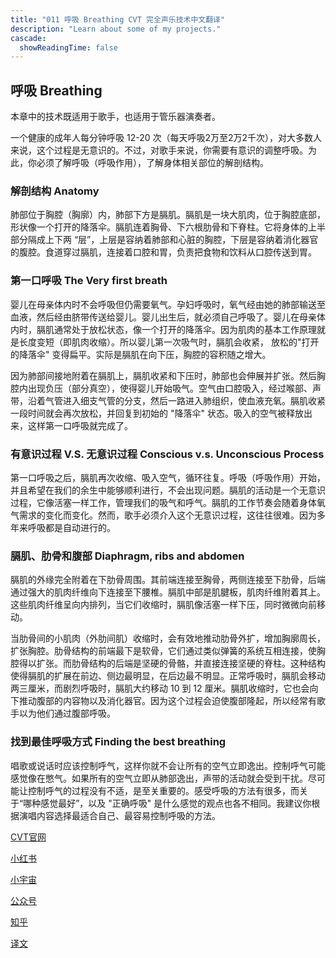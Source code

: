 ```yaml
---
title: "011 呼吸 Breathing CVT 完全声乐技术中文翻译"
description: "Learn about some of my projects."
cascade:
  showReadingTime: false
---
```


## 呼吸 Breathing

本章中的技术既适用于歌手，也适用于管乐器演奏者。

一个健康的成年人每分钟呼吸 12-20 次（每天呼吸2万至2万2千次），对大多数人来说，这个过程是无意识的。不过，对歌手来说，你需要有意识的调整呼吸。为此，你必须了解呼吸（呼吸作用），了解身体相关部位的解剖结构。

### 解剖结构 Anatomy

肺部位于胸腔（胸廓）内，肺部下方是膈肌。膈肌是一块大肌肉，位于胸腔底部，形状像一个打开的降落伞。膈肌连着胸骨、下六根肋骨和下脊柱。它将身体的上半部分隔成上下两 “层”，上层是容纳着肺部和心脏的胸腔，下层是容纳着消化器官的腹腔。食道穿过膈肌，连接着口腔和胃，负责把食物和饮料从口腔传送到胃。

### 第一口呼吸 The Very first breath

婴儿在母亲体内时不会呼吸但仍需要氧气。孕妇呼吸时，氧气经由她的肺部输送至血液，然后经由脐带传送给婴儿。婴儿出生后，就必须自己呼吸了。婴儿在母亲体内时，膈肌通常处于放松状态，像一个打开的降落伞。因为肌肉的基本工作原理就是长度变短（即肌肉收缩）。所以婴儿第一次吸气时，膈肌会收紧， 放松的"打开的降落伞" 变得扁平。实际是膈肌在向下压，胸腔的容积随之增大。

因为肺部间接地附着在膈肌上，膈肌收紧和下压时，肺部也会伸展并扩张。然后胸腔内出现负压（部分真空），使得婴儿开始吸气。空气由口腔吸入，经过喉部、声带，沿着气管进入细支气管的分支，然后一路进入肺组织，使血液充氧。膈肌收紧一段时间就会再次放松，并回复到初始的 "降落伞" 状态。吸入的空气被释放出来，这样第一口呼吸就完成了。

### 有意识过程 V.S. 无意识过程  Conscious v.s. Unconscious Process

第一口呼吸之后，膈肌再次收缩、吸入空气，循环往复。呼吸（呼吸作用）开始，并且希望在我们的余生中能够顺利进行，不会出现问题。膈肌的活动是一个无意识过程，它像活塞一样工作，管理我们的吸气和呼气。膈肌的工作节奏会随着身体氧气需求的变化而变化。然而，歌手必须介入这个无意识过程，这往往很难。因为多年来呼吸都是自动进行的。

### 膈肌、肋骨和腹部 Diaphragm, ribs and abdomen

膈肌的外缘完全附着在下肋骨周围。其前端连接至胸骨，两侧连接至下肋骨，后端通过强大的肌肉纤维向下连接至下腰椎。膈肌中部是肌腱板，肌肉纤维附着其上。这些肌肉纤维呈向内排列，当它们收缩时，膈肌像活塞一样下压，同时微微向前移动。

当肋骨间的小肌肉（外肋间肌）收缩时，会有效地推动肋骨外扩，增加胸廓周长，扩张胸腔。肋骨结构的前端最下是软骨，它们通过类似弹簧的系统互相连接，使胸腔得以扩张。而肋骨结构的后端是坚硬的骨骼，并直接连接坚硬的脊柱。这种结构使得膈肌的扩展在前边、侧边最明显，在后边最不明显。正常呼吸时，膈肌会移动两三厘米，而剧烈呼吸时，膈肌大约移动 10 到 12 厘米。膈肌收缩时，它也会向下推动腹部的内容物以及消化器官。因为这个过程会迫使腹部隆起，所以经常有歌手以为他们通过腹部呼吸。

### 找到最佳呼吸方式 Finding the best breathing

唱歌或说话时应该控制呼气，这样你就不会让所有的空气立即逸出。控制呼气可能感觉像在憋气。如果所有的空气立即从肺部逸出，声带的活动就会受到干扰。尽可能让控制呼气的过程没有不适，是至关重要的。感受呼吸的方法有很多，而关于“哪种感觉最好”，以及 "正确呼吸" 是什么感觉的观点也各不相同。我建议你根据演唱内容选择最适合自己、最容易控制呼吸的方法。

[CVT官网](https://completevocalinstitute.com/complete-vocal-technique/)

[小红书](https://www.xiaohongshu.com/user/profile/627ff979000000002102aa68?xhsshare=CopyLink&appuid=627ff979000000002102aa68&apptime=1728791961)

[小宇宙](https://www.xiaoyuzhoufm.com/podcast/66be28dadb5e6d6bf99adc25)

[公众号](https://mp.weixin.qq.com/mp/appmsgalbum?action=getalbum&__biz=MzAxMjI3NzAxMg==&scene=1&album_id=3446246369961312256&count=3#wechat_redirect)



[知乎](https://www.zhihu.com/column/c_1825613276039491584)

[译文](https://euphia.github.io/zh-cn/posts/)
